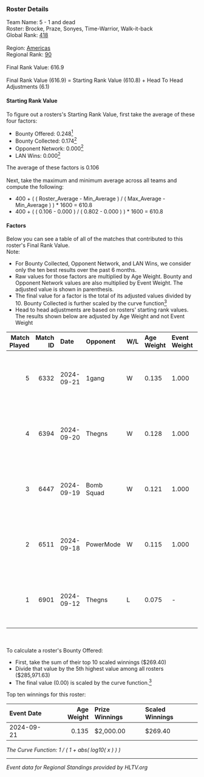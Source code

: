 ### Roster Details<br />
Team Name: 5 - 1 and dead<br />
Roster: Brocke, Praze, Sonyes, Time-Warrior, Walk-it-back<br />
Global Rank: [418](../../standings_global_2025_02_28.md)<br />
<br />
Region: [Americas]( ../../standings_americas_2025_02_28.md)<br />
Regional Rank: [90]( ../../standings_americas_2025_02_28.md)<br />
<br />
Final Rank Value:  616.9<br />
<br />
Final Rank Value (616.9) = Starting Rank Value (610.8) + Head To Head Adjustments (6.1)<br />

#### Starting Rank Value<br />
To figure out a rosters's Starting Rank Value, first take the average of these four factors:<br />
- Bounty Offered: 0.248[<sup>1</sup>](#table2)
- Bounty Collected: 0.174[<sup>2</sup>](#table1)
- Opponent Network: 0.000[<sup>2</sup>](#table1)
- LAN Wins: 0.000[<sup>2</sup>](#table1)

The average of these factors is 0.106<br />
<br />
Next, take the maximum and minimum average across all teams and compute the following:<br />
- 400 + ( ( Roster_Average - Min_Average ) / ( Max_Average - Min_Average ) ) * 1600 = 610.8
- 400 + ( ( 0.106 - 0.000 ) / ( 0.802 - 0.000 ) ) * 1600 = 610.8


#### Factors<br />
Below you can see a table of all of the matches that contributed to this roster's Final Rank Value.<br />
Note:<br />

- For Bounty Collected, Opponent Network, and LAN Wins, we consider only the ten best results over the past 6 months.
- Raw values for those factors are multiplied by Age Weight. Bounty and Opponent Network values are also multiplied by Event Weight. The adjusted value is shown in parenthesis.
- The final value for a factor is the total of its adjusted values divided by 10. Bounty Collected is further scaled by the curve function[<sup>3</sup>](#curveFunction)
- Head to head adjustments are based on rosters' starting rank values. The results shown below are adjusted by Age Weight and not Event Weight
<span id="table1"></span><br />


| Match Played | Match ID | Date       | Opponent   | W/L | Age Weight | Event Weight | Bounty Collected | Opponent Network | LAN Wins  | H2H Adj. | Roster                                            |
| -: | -: | :- | :- | :- | :- | :- | :- | :- | :- | -: | :- |
|            5 |     6332 | 2024-09-21 | 1gang      | W   | 0.135      | 1.000        | 0.001 (0.000)    | 0.008 (0.001)    | 0 (0.000) |     2.03 | Brocke, Praze, Sonyes, Time-Warrior, Walk-it-back |
|            4 |     6394 | 2024-09-20 | Thegns     | W   | 0.128      | 1.000        | 0.000 (0.000)    | 0.004 (0.000)    | 0 (0.000) |     1.90 | Brocke, Praze, Sonyes, Time-Warrior, Walk-it-back |
|            3 |     6447 | 2024-09-19 | Bomb Squad | W   | 0.121      | 1.000        | 0.000 (0.000)    | 0.006 (0.001)    | 0 (0.000) |     1.78 | Brocke, Praze, Sonyes, Time-Warrior, Walk-it-back |
|            2 |     6511 | 2024-09-18 | PowerMode  | W   | 0.115      | 1.000        | 0.000 (0.000)    | 0.005 (0.001)    | 0 (0.000) |     1.65 | Brocke, Praze, Sonyes, Time-Warrior, Walk-it-back |
|            1 |     6901 | 2024-09-12 | Thegns     | L   | 0.075      | -            | -                | -                | -         |    -1.24 | Brocke, Praze, Sonyes, Time-Warrior, Walk-it-back |

<br />
<span id="table2"></span><br />
To calculate a roster's Bounty Offered:<br />

- First, take the sum of their top 10 scaled winnings ($269.40)
- Divide that value by the 5th highest value among all rosters ($285,971.63)
- The final value (0.00) is scaled by the curve function.[<sup>3</sup>](#curveFunction)

Top ten winnings for this roster:<br />

| Event Date | Age Weight | Prize Winnings | Scaled Winnings |
| :- | -: | :- | :- |
| 2024-09-21 |      0.135 | $2,000.00      | $269.40         |


<span id="curveFunction"></span>_The Curve Function: 1 / ( 1 + abs( log10( x ) ) )_<br />

---
_Event data for Regional Standings provided by HLTV.org_<br />

